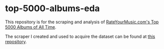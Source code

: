 # top-5000-albums-eda

This repository is for the scraping and analysis of [RateYourMusic.com's Top 5000 Albums of All Time](https://rateyourmusic.com/charts/top/album/all-time/).

The scraper I created and used to acquire the dataset can be found at [this repository](https://github.com/michaelabryant/rateyourmusic-scraper).

